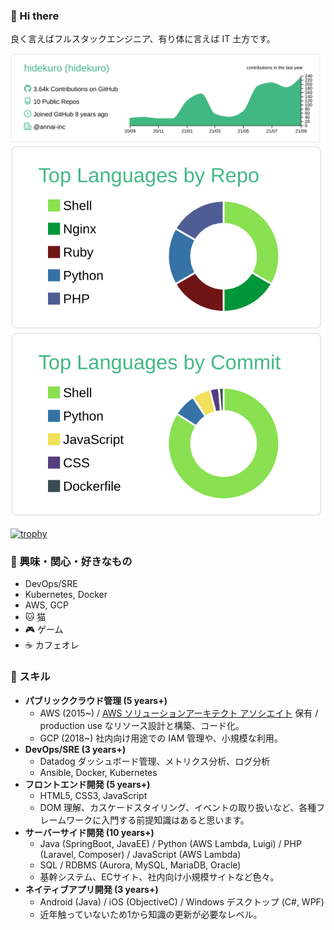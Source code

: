 ### :wave: Hi there

良く言えばフルスタックエンジニア、有り体に言えば IT 土方です。

[![](https://raw.githubusercontent.com/hidekuro/hidekuro/main/profile-summary-card-output/vue/0-profile-details.svg)](https://github.com/vn7n24fzkq/github-profile-summary-cards)
[![](https://raw.githubusercontent.com/hidekuro/hidekuro/main/profile-summary-card-output/vue/1-repos-per-language.svg)](https://github.com/vn7n24fzkq/github-profile-summary-cards)
[![](https://raw.githubusercontent.com/hidekuro/hidekuro/main/profile-summary-card-output/vue/2-most-commit-language.svg)](https://github.com/vn7n24fzkq/github-profile-summary-cards)

[![trophy](https://github-profile-trophy.vercel.app/?username=hidekuro&theme=onedark)](https://github.com/ryo-ma/github-profile-trophy)

### :star2: 興味・関心・好きなもの

- DevOps/SRE
- Kubernetes, Docker
- AWS, GCP
- :cat: 猫
- :video_game: ゲーム
- :coffee: カフェオレ

### :muscle: スキル 

- **パブリッククラウド管理 (5 years+)**
  - AWS (2015~) / [AWS ソリューションアーキテクト アソシエイト](https://www.youracclaim.com/badges/0ee707e2-ae1f-4dd8-b57a-10bf069c73b2/public_url) 保有 / production use なリソース設計と構築、コード化。
  - GCP (2018~) 社内向け用途での IAM 管理や、小規模な利用。
- **DevOps/SRE (3 years+)**
  - Datadog ダッシュボード管理、メトリクス分析、ログ分析
  - Ansible, Docker, Kubernetes
- **フロントエンド開発 (5 years+)**
  - HTML5, CSS3, JavaScript
  - DOM 理解、カスケードスタイリング、イベントの取り扱いなど、各種フレームワークに入門する前提知識はあると思います。
- **サーバーサイド開発 (10 years+)**
  - Java (SpringBoot, JavaEE) / Python (AWS Lambda, Luigi) / PHP (Laravel, Composer) / JavaScript (AWS Lambda)
  - SQL / RDBMS (Aurora, MySQL, MariaDB, Oracle)
  - 基幹システム、ECサイト、社内向け小規模サイトなど色々。
- **ネイティブアプリ開発 (3 years+)**
  - Android (Java) / iOS (ObjectiveC) / Windows デスクトップ (C#, WPF)
  - 近年触っていないため1から知識の更新が必要なレベル。
